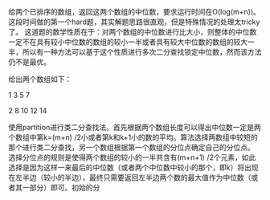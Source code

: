 给两个已排序的数组，返回这两个数组的中位数，要求运行时间在O(log(m+n))。
这段时间做的第一个hard题，其实解题思路很直观，但是特殊情况的处理太tricky了。
这道题的数学性质在于：对两个数组的中位数进行比大小，则整体的中位数一定不在具有较小中位数的数组的较小一半或者具有较大中位数的数组的较大一半，所以有一种方法可以基于这个性质进行多次二分查找锁定中位数，然而该方法仍不是最优。

给出两个数组如下：

1 3 5 7

2 8 10 12 14

使用partition进行类二分查找法。首先根据两个数组长度可以得出中位数一定是两个数组中第k=(m+n)
/2小或者第k和k+1小的数的平均。算法选择两数组中较短的那个进行类二分查找，另一个数组根据第一个数组的分位点确定自己的分位点。
选择分位点的规则是使得两个数组的较小的一半共含有(m+n+1)
/2个元素，如此选择是因为这样一来最后的中位数（或者两个中位数中较小的那个，即k）将出现在左半边（较小的半边），最终只需要返回左半边两个数的最大值作为中位数（或者其一部分）即可。初始的分